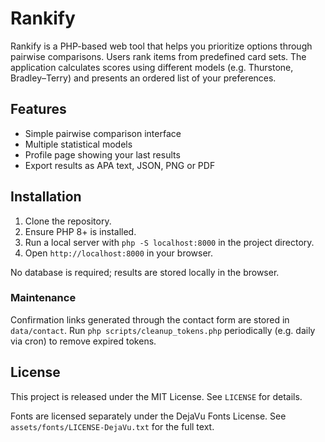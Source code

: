 # Rankify

Rankify is a PHP-based web tool that helps you prioritize options through pairwise comparisons.
Users rank items from predefined card sets. The application calculates scores using different
models (e.g. Thurstone, Bradley–Terry) and presents an ordered list of your preferences.

## Features
* Simple pairwise comparison interface
* Multiple statistical models
* Profile page showing your last results
* Export results as APA text, JSON, PNG or PDF

## Installation
1. Clone the repository.
2. Ensure PHP 8+ is installed.
3. Run a local server with `php -S localhost:8000` in the project directory.
4. Open `http://localhost:8000` in your browser.

No database is required; results are stored locally in the browser.

### Maintenance
Confirmation links generated through the contact form are stored in `data/contact`.
Run `php scripts/cleanup_tokens.php` periodically (e.g. daily via cron) to remove
expired tokens.

## License
This project is released under the MIT License. See `LICENSE` for details.

Fonts are licensed separately under the DejaVu Fonts License. See
`assets/fonts/LICENSE-DejaVu.txt` for the full text.
